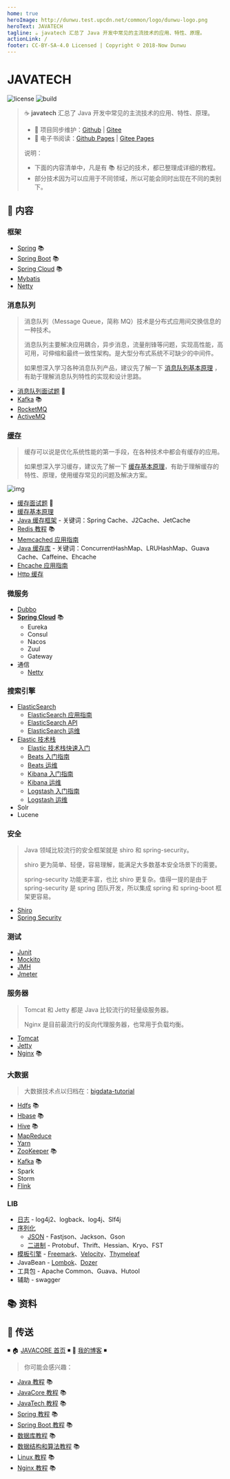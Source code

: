 ```yaml
---
home: true
heroImage: http://dunwu.test.upcdn.net/common/logo/dunwu-logo.png
heroText: JAVATECH
tagline: ☕ javatech 汇总了 Java 开发中常见的主流技术的应用、特性、原理。
actionLink: /
footer: CC-BY-SA-4.0 Licensed | Copyright © 2018-Now Dunwu
---
```


# JAVATECH

![license](https://badgen.net/github/license/dunwu/javatech)
![build](https://travis-ci.com/dunwu/javatech.svg?branch=master)

> ☕ **javatech** 汇总了 Java 开发中常见的主流技术的应用、特性、原理。
>
> - 🔁 项目同步维护：[Github](https://github.com/dunwu/javatech/) | [Gitee](https://gitee.com/turnon/javatech/)
> - 📖 电子书阅读：[Github Pages](https://dunwu.github.io/javatech/) | [Gitee Pages](http://turnon.gitee.io/javatech/)
>
> 说明：
>
> - 下面的内容清单中，凡是有 📚 标记的技术，都已整理成详细的教程。
> - 部分技术因为可以应用于不同领域，所以可能会同时出现在不同的类别下。

## 📖 内容

### 框架

- [Spring](https://dunwu.github.io/spring-tutorial/) 📚
- [Spring Boot](https://dunwu.github.io/spring-boot-tutorial/) 📚
- [Spring Cloud](https://github.com/dunwu/spring-cloud-tutorial) 📚
- [Mybatis](framework/mybatis.md)
- [Netty](soa/netty.md)

### 消息队列

> 消息队列（Message Queue，简称 MQ）技术是分布式应用间交换信息的一种技术。
>
> 消息队列主要解决应用耦合，异步消息，流量削锋等问题，实现高性能，高可用，可伸缩和最终一致性架构。是大型分布式系统不可缺少的中间件。
>
> 如果想深入学习各种消息队列产品，建议先了解一下 [消息队列基本原理](https://github.com/dunwu/blog/blob/master/source/_posts/theory/mq.md) ，有助于理解消息队列特性的实现和设计思路。

- [消息队列面试题](mq/mq-interview.md) 💯
- [Kafka](https://github.com/dunwu/bigdata-tutorial/tree/master/docs/kafka) 📚
- [RocketMQ](mq/rocketmq.md)
- [ActiveMQ](mq/activemq.md)

### [缓存](cache)

> 缓存可以说是优化系统性能的第一手段，在各种技术中都会有缓存的应用。
>
> 如果想深入学习缓存，建议先了解一下 [缓存基本原理](https://github.com/dunwu/blog/blob/master/source/_posts/theory/cache.md)，有助于理解缓存的特性、原理，使用缓存常见的问题及解决方案。

![img](http://dunwu.test.upcdn.net/snap/20200710163555.png)

- [缓存面试题](cache/cache-interview.md) 💯
- [缓存基本原理](https://github.com/dunwu/blog/blob/master/source/_posts/theory/cache.md)
- [Java 缓存框架](cache/cache-framework.md) - 关键词：Spring Cache、J2Cache、JetCache
- [Redis 教程](https://github.com/dunwu/db-tutorial/tree/master/docs/nosql/redis) 📚
- [Memcached 应用指南](cache/memcached.md)
- [Java 缓存库](cache/cache-libs.md) - 关键词：ConcurrentHashMap、LRUHashMap、Guava Cache、Caffeine、Ehcache
- [Ehcache 应用指南](cache/ehcache.md)
- [Http 缓存](cache/http-cache.md)

### 微服务

- [Dubbo](soa/dubbo.md)
- [**Spring Cloud**](https://github.com/dunwu/spring-cloud-tutorial) 📚
  - Eureka
  - Consul
  - Nacos
  - Zuul
  - Gateway
- 通信
  - [Netty](soa/netty.md)

### 搜索引擎

- [ElasticSearch](search/elasticsearch)
  - [ElasticSearch 应用指南](search/elasticsearch/elasticsearch-quickstart.md)
  - [ElasticSearch API](search/elasticsearch/elasticsearch-api.md)
  - [ElasticSearch 运维](search/elasticsearch/elasticsearch-ops.md)
- [Elastic 技术栈](search)
  - [Elastic 技术栈快速入门](search/elastic-quickstart.md)
  - [Beats 入门指南](search/elastic-beats.md)
  - [Beats 运维](search/elastic-beats-ops.md)
  - [Kibana 入门指南](search/elastic-kibana.md)
  - [Kibana 运维](search/elastic-kibana-ops.md)
  - [Logstash 入门指南](search/elastic-logstash.md)
  - [Logstash 运维](search/elastic-logstash-ops.md)
- Solr
- Lucene

### 安全

> Java 领域比较流行的安全框架就是 shiro 和 spring-security。
>
> shiro 更为简单、轻便，容易理解，能满足大多数基本安全场景下的需要。
>
> spring-security 功能更丰富，也比 shiro 更复杂。值得一提的是由于 spring-security 是 spring 团队开发，所以集成 spring 和 spring-boot 框架更容易。

- [Shiro](security/shiro.md)
- [Spring Security](security/spring-security.md)

### 测试

- [Junit](test/junit.md)
- [Mockito](test/mockito.md)
- [JMH](test/jmh.md)
- [Jmeter](test/jmeter.md)

### 服务器

> Tomcat 和 Jetty 都是 Java 比较流行的轻量级服务器。
>
> Nginx 是目前最流行的反向代理服务器，也常用于负载均衡。

- [Tomcat](server/tomcat.md)
- [Jetty](server/jetty.md)
- [Nginx](https://github.com/dunwu/nginx-tutorial) 📚

### 大数据

> 大数据技术点以归档在：[bigdata-tutorial](https://github.com/dunwu/bigdata-tutorial)

- [Hdfs](https://github.com/dunwu/bigdata-tutorial/blob/master/docs/hdfs) 📚
- [Hbase](https://github.com/dunwu/bigdata-tutorial/tree/master/docs/hbase) 📚
- [Hive](https://github.com/dunwu/bigdata-tutorial/tree/master/docs/hive) 📚
- [MapReduce](https://github.com/dunwu/bigdata-tutorial/blob/master/docs/mapreduce/mapreduce.md)
- [Yarn](https://github.com/dunwu/bigdata-tutorial/blob/master/docs/yarn.md)
- [ZooKeeper](https://github.com/dunwu/bigdata-tutorial/tree/master/docs/zookeeper) 📚
- [Kafka](https://github.com/dunwu/bigdata-tutorial/tree/master/docs/kafka) 📚
- Spark
- Storm
- [Flink](https://github.com/dunwu/bigdata-tutorial/tree/master/docs/flink)

### LIB

- [日志](lib/javalib-log.md) - log4j2、logback、log4j、Slf4j
- [序列化](lib/serialized/)
  - [JSON](lib/serialized/javalib-json.md) - Fastjson、Jackson、Gson
  - [二进制](lib/serialized/javalib-binary.md) - Protobuf、Thrift、Hessian、Kryo、FST
- [模板引擎](lib/template) - [Freemark](lib/template/freemark.md)、[Velocity](lib/template/velocity.md)、[Thymeleaf](lib/template/thymeleaf.md)
- JavaBean - [Lombok](lib/bean/lombok.md)、[Dozer](lib/bean/dozer.md)
- 工具包 - Apache Common、Guava、Hutool
- 辅助 - swagger

## 📚 资料

## 🚪 传送

◾ 🏠 [JAVACORE 首页](https://github.com/dunwu/javacore) ◾ 🎯 [我的博客](https://github.com/dunwu/blog) ◾

> 你可能会感兴趣：

- [Java 教程](https://github.com/dunwu/java-tutorial) 📚
- [JavaCore 教程](https://dunwu.github.io/javacore/) 📚
- [JavaTech 教程](https://dunwu.github.io/javatech/) 📚
- [Spring 教程](https://dunwu.github.io/spring-tutorial/) 📚
- [Spring Boot 教程](https://dunwu.github.io/spring-boot-tutorial/) 📚
- [数据库教程](https://dunwu.github.io/db-tutorial/) 📚
- [数据结构和算法教程](https://dunwu.github.io/algorithm-tutorial/) 📚
- [Linux 教程](https://dunwu.github.io/linux-tutorial/) 📚
- [Nginx 教程](https://github.com/dunwu/nginx-tutorial/) 📚
